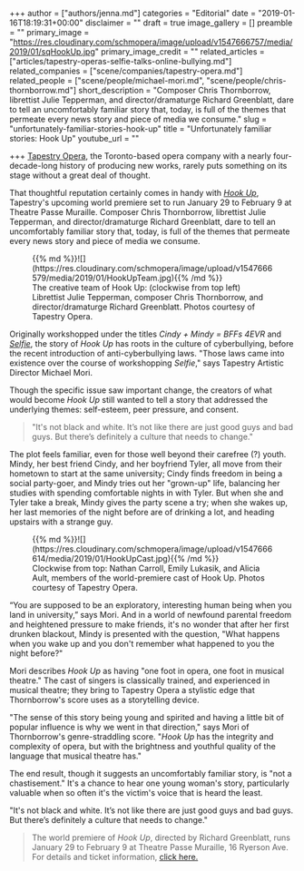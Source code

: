 +++
author = ["authors/jenna.md"]
categories = "Editorial"
date = "2019-01-16T18:19:31+00:00"
disclaimer = ""
draft = true
image_gallery = []
preamble = ""
primary_image = "https://res.cloudinary.com/schmopera/image/upload/v1547666757/media/2019/01/sqHookUp.jpg"
primary_image_credit = ""
related_articles = ["articles/tapestry-operas-selfie-talks-online-bullying.md"]
related_companies = ["scene/companies/tapestry-opera.md"]
related_people = ["scene/people/michael-mori.md", "scene/people/chris-thornborrow.md"]
short_description = "Composer Chris Thornborrow, librettist Julie Tepperman, and director/dramaturge Richard Greenblatt, dare to tell an uncomfortably familiar story that, today, is full of the themes that permeate every news story and piece of media we consume."
slug = "unfortunately-familiar-stories-hook-up"
title = "Unfortunately familiar stories: Hook Up"
youtube_url = ""

+++
[Tapestry Opera](/scene/companies/tapestry-opera/), the Toronto-based opera company with a nearly four-decade-long history of producing new works, rarely puts something on its stage without a great deal of thought.

That thoughtful reputation certainly comes in handy with [_Hook Up_](https://tapestryopera.com/hook-up/), Tapestry's upcoming world premiere set to run January 29 to February 9 at Theatre Passe Muraille. Composer Chris Thornborrow, librettist Julie Tepperman, and director/dramaturge Richard Greenblatt, dare to tell an uncomfortably familiar story that, today, is full of the themes that permeate every news story and piece of media we consume.

<figure data-type="image"> {{% md %}}![](https://res.cloudinary.com/schmopera/image/upload/v1547666579/media/2019/01/HookUpTeam.jpg){{% /md %}}

<figcaption>The creative team of Hook Up: (clockwise from top left) Librettist Julie Tepperman, composer Chris Thornborrow, and director/dramaturge Richard Greenblatt. Photos courtesy of Tapestry Opera. </figcaption>

</figure>

Originally workshopped under the titles _Cindy + Mindy = BFFs 4EVR_ and [_Selfie_](/tapestry-operas-selfie-talks-online-bullying/), the story of _Hook Up_ has roots in the culture of cyberbullying, before the recent introduction of anti-cyberbullying laws. "Those laws came into existence over the course of workshopping _Selfie_," says Tapestry Artistic Director Michael Mori.

Though the specific issue saw important change, the creators of what would become _Hook Up_ still wanted to tell a story that addressed the underlying themes: self-esteem, peer pressure, and consent.

> "It's not black and white. It’s not like there are just good guys and bad guys. But there’s definitely a culture that needs to change."

The plot feels familiar, even for those well beyond their carefree (?) youth. Mindy, her best friend Cindy, and her boyfriend Tyler, all move from their hometown to start at the same university; Cindy finds freedom in being a social party-goer, and Mindy tries out her "grown-up" life, balancing her studies with spending comfortable nights in with Tyler. But when she and Tyler take a break, Mindy gives the party scene a try; when she wakes up, her last memories of the night before are of drinking a lot, and heading upstairs with a strange guy.

<figure data-type="image"> {{% md %}}![](https://res.cloudinary.com/schmopera/image/upload/v1547666614/media/2019/01/HookUpCast.jpg){{% /md %}}

<figcaption>Clockwise from top: Nathan Carroll, Emily Lukasik, and Alicia Ault, members of the world-premiere cast of Hook Up. Photos courtesy of Tapestry Opera.</figcaption>

</figure>

“You are supposed to be an exploratory, interesting human being when you land in university,” says Mori. And in a world of newfound parental freedom and heightened pressure to make friends, it's no wonder that after her first drunken blackout, Mindy is presented with the question, "What happens when you wake up and you don't remember what happened to you the night before?"

Mori describes _Hook Up_ as having "one foot in opera, one foot in musical theatre." The cast of singers is classically trained, and experienced in musical theatre; they bring to Tapestry Opera a stylistic edge that Thornborrow's score uses as a storytelling device.

"The sense of this story being young and spirited and having a little bit of popular influence is why we went in that direction," says Mori of Thornborrow's genre-straddling score. "_Hook Up_ has the integrity and complexity of opera, but with the brightness and youthful quality of the language that musical theatre has."

The end result, though it suggests an uncomfortably familiar story, is "not a chastisement." It's a chance to hear one young woman's story, particularly valuable when so often it's the victim's voice that is heard the least.

"It's not black and white. It’s not like there are just good guys and bad guys. But there’s definitely a culture that needs to change."

> The world premiere of _Hook Up_, directed by Richard Greenblatt, runs January 29 to February 9 at Theatre Passe Muraille, 16 Ryerson Ave. For details and ticket information, [click here.](https://tapestryopera.com/hook-up/)